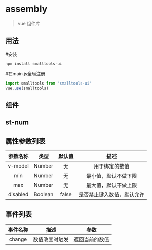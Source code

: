 # assembly

> vue 组件库
## 用法
#安装
``` node
npm install smalltools-ui
```

#在main.js全局注册
``` js
import smalltools from 'smalltools-ui'
Vue.use(smalltools)
```

## 组件


## st-num

属性参数列表
--
|参数名称|类型|默认值|描述|
|:---:|:---:|:---:|:---:|
|v-model|Number|无|用于绑定的数值|
|min|Number|无|最小值，默认不做下限|
|max|Number|无|最大值，默认不做上限|
|disabled|Boolean|false|是否禁止键入数值，默认允许|


事件列表
--
|事件名称|描述|参数|
|:---:|:---:|:---:|
|change|数值改变时触发|返回当前的数值|
